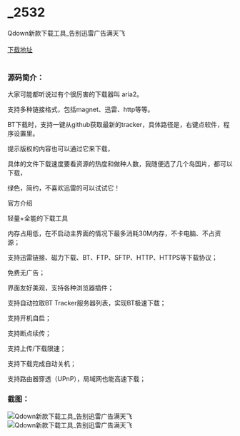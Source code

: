 # _2532
Qdown新款下载工具_告别迅雷广告满天飞
<br/></br>
[下载地址](https://www.uuid2.com/2532.html "下载地址")
<br/></br>
<h3>源码简介：</h3>
<p>大家可能都听说过有个很厉害的下载器叫 aria2。<p>
<p>支持多种链接格式，包括magnet、迅雷、http等等。<p>
<p>BT下载时，支持一键从github获取最新的tracker，具体路径是，右键点软件，程序设置里。<p>
<p>提示版权的内容也可以通过它来下载，<p>
<p>具体的文件下载速度要看资源的热度和做种人数，我随便选了几个岛国片，都可以下载，<p>
<p>绿色，简约，不喜欢迅雷的可以试试它！<p>
<p>官方介绍<p>
<p>轻量+全能的下载工具<p>
<p>内存占用低，在不启动主界面的情况下最多消耗30M内存，不卡电脑、不占资源；<p>
<p>支持迅雷链接、磁力下载、BT、FTP、SFTP、HTTP、HTTPS等下载协议；<p>
<p>免费无广告；<p>
<p>界面友好美观，支持各种浏览器插件；<p>
<p>支持自动拉取BT Tracker服务器列表，实现BT极速下载；<p>
<p>支持开机自启；<p>
<p>支持断点续传；<p>
<p>支持上传/下载限速；<p>
<p>支持下载完成自动关机；<p>
<p>支持路由器穿透（UPnP），局域网也能高速下载；<p>
<h3>截图：</h3>
<img src="https://www.uuid2.com/wp-content/uploads/img/202112/47ed13f119.jpg" alt="Qdown新款下载工具_告别迅雷广告满天飞"><img src="https://www.uuid2.com/wp-content/uploads/img/202112/91cde76637.png" alt="Qdown新款下载工具_告别迅雷广告满天飞">
